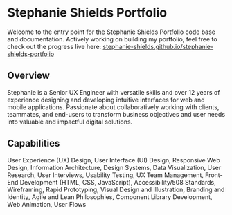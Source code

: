# Stephanie Shields Portfolio

Welcome to the entry point for the Stephanie Shields Portfolio code base and documentation. Actively working on building my portfolio, feel free to check out the progress live here: [stephanie-shields.github.io/stephanie-shields-portfolio](https://stephanie-shields.github.io/stephanie-shields-portfolio/)

## Overview

Stephanie is a Senior UX Engineer with versatile skills and over 12 years of experience designing and developing intuitive interfaces for web and mobile applications. Passionate about collaboratively working with clients, teammates, and end-users to transform business objectives and user needs into valuable and impactful digital solutions.

## Capabilities

User Experience (UX) Design, User Interface (UI) Design, Responsive Web Design, Information Architecture, Design Systems, Data Visualization, User Research, User Interviews, Usability Testing, UX Team Management, Front-End Development (HTML, CSS, JavaScript), Accessibility/508 Standards, Wireframing, Rapid Prototyping, Visual Design and Illustration, Branding and Identity, Agile and Lean Philosophies, Component Library Development, Web Animation, User Flows